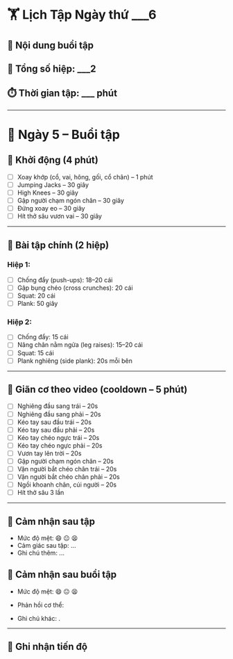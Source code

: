 # 🏋️ Lịch Tập Ngày thứ ___6
## 📌 Nội dung buổi tập

## 🔁 Tổng số hiệp: ___2

## ⏱️ Thời gian tập: ___ phút

---
# 📅 Ngày 5 – Buổi tập

## 🔄 Khởi động (4 phút)
- [ ] Xoay khớp (cổ, vai, hông, gối, cổ chân) – 1 phút  
- [ ] Jumping Jacks – 30 giây  
- [ ] High Knees – 30 giây  
- [ ] Gập người chạm ngón chân – 30 giây  
- [ ] Đứng xoay eo – 30 giây  
- [ ] Hít thở sâu vươn vai – 30 giây  

---

## 💪 Bài tập chính (2 hiệp)

### Hiệp 1:
- [ ] Chống đẩy (push-ups): 18–20 cái  
- [ ] Gập bụng chéo (cross crunches): 20 cái  
- [ ] Squat: 20 cái  
- [ ] Plank: 50 giây  

### Hiệp 2:
- [ ] Chống đẩy: 15 cái  
- [ ] Nâng chân nằm ngửa (leg raises): 15–20 cái  
- [ ] Squat: 15 cái  
- [ ] Plank nghiêng (side plank): 20s mỗi bên  

---

## 🧘 Giãn cơ theo video (cooldown – 5 phút)
- [ ] Nghiêng đầu sang trái – 20s  
- [ ] Nghiêng đầu sang phải – 20s  
- [ ] Kéo tay sau đầu trái – 20s  
- [ ] Kéo tay sau đầu phải – 20s  
- [ ] Kéo tay chéo ngực trái – 20s  
- [ ] Kéo tay chéo ngực phải – 20s  
- [ ] Vươn tay lên trời – 20s  
- [ ] Gập người chạm ngón chân – 20s  
- [ ] Vặn người bắt chéo chân trái – 20s  
- [ ] Vặn người bắt chéo chân phải – 20s  
- [ ] Ngồi khoanh chân, cúi người – 20s  
- [ ] Hít thở sâu 3 lần  

---

## 📓 Cảm nhận sau tập
- Mức độ mệt: 😄 😐 😫  
- Cảm giác sau tập: ...  
- Ghi chú thêm: ...

## 📓 Cảm nhận sau buổi tập

- Mức độ mệt: 😄 😐 😫 
    
- Phản hồi cơ thể: 
    
- Ghi chú khác: .
    

---

## 🎯 Ghi nhận tiến độ